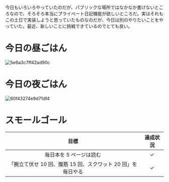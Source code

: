 今日もいろいろやっていたのだが、パブリックな場所ではなかなか書けないところなので、そろそろ本当にプライベート日記機能が欲しいところだ。実はそれもこの土日で実装しようと思っていたものなのだが、今日は別のやりたいことをやっていた。最近、新しいことに挑戦できているのでとても良い。

# 今日の昼ごはん
![5e6a3c7ff42ad90c](/images/2019/03/5e6a3c7ff42ad90c.jpg)

# 今日の夜ごはん
![60f43274e9d71df4](/images/2019/03/60f43274e9d71df4.jpg)

# スモールゴール
| 目標 | 達成状況 |
|:---:|:---:|
| 毎日本を 5 ページは読む | ✓ |
| 「腕立て伏せ 10 回、腹筋 15 回、スクワット 20 回」を毎日やる | ✓ |
